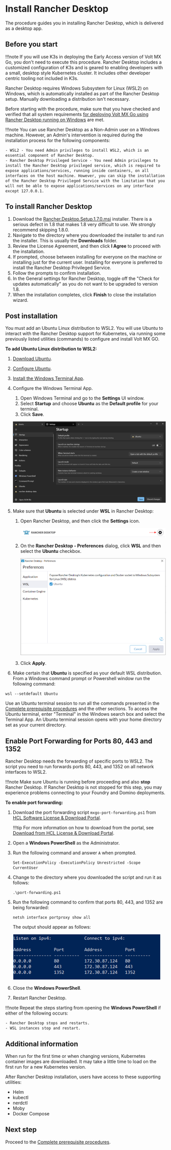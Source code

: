 # Install Rancher Desktop

The procedure guides you in installing Rancher Desktop, which is delivered as a desktop app.

## Before you start

!!!note
    If you will use K3s in deploying the Early Access version of Volt MX Go, you don't need to execute this procedure.  Rancher Desktop includes a customized configuration of K3s and is geared to enabling developers with a small, desktop style Kubernetes cluster.  It includes other developer centric tooling not included in K3s.

Rancher Desktop requires Windows Subsystem for Linux (WSL2) on Windows, which is automatically installed as part of the Rancher Desktop setup. Manually downloading a distribution isn't necessary.

Before starting with the procedure, make sure that you have checked and verified that all system requirements [for deploying Volt MX Go using Rancher Desktop running on Windows](../references/sysreq.md#for-deploying-volt-mx-go-using-rancher-desktop-running-on-windows) are met.

!!!note
    You can use Rancher Desktop as a Non-Admin user on a Windows machine. However, an Admin's intervention is required during the installation process for the following components:

    - WSL2 - You need Admin privileges to install WSL2, which is an essential component of Rancher Desktop.
    - Rancher Desktop Privileged Service - You need Admin privileges to install the Rancher Desktop privileged service, which is required to expose applications/services, running inside containers, on all interfaces on the host machine. However, you can skip the installation of the Rancher Desktop Privileged Service with the limitation that you will not be able to expose applications/services on any interface except 127.0.0.1.

## To install Rancher Desktop

1. Download the [Rancher.Desktop.Setup.1.7.0.msi](https://github.com/rancher-sandbox/rancher-desktop/releases/download/v1.7.0/Rancher.Desktop.Setup.1.7.0.msi) installer.  There is a serious defect in 1.8 that makes 1.8 very difficult to use.   We strongly recommend skipping 1.8.0.
2. Navigate to the directory where you downloaded the installer to and run the installer. This is usually the **Downloads** folder.
5. Review the License Agreement, and then click **I Agree** to proceed with the installation.
6. If prompted, choose between installing for everyone on the machine or installing just for the current user. Installing for everyone is preferred to install the Rancher Desktop Privileged Service.
7. Follow the prompts to confirm installation.
8. In the General settings for Rancher Desktop, toggle off the "Check for updates automatically" as you do not want to be upgraded to version 1.8.
9. When the installation completes, click **Finish** to close the installation wizard.

## Post installation

You must add an Ubuntu Linux distribution to WSL2. You will use Ubuntu to interact with the Rancher Desktop support for Kubernetes, via running some previously listed utilities (commands) to configure and install Volt MX GO.

**To add Ubuntu Linux distribution to WSL2:**

1. [Download Ubuntu](https://ubuntu.com/tutorials/install-ubuntu-on-wsl2-on-windows-10#3-download-ubuntu).
2. [Configure Ubuntu](https://ubuntu.com/tutorials/install-ubuntu-on-wsl2-on-windows-10#4-configure-ubuntu).
3. [Install the Windows Terminal App](https://apps.microsoft.com/store/detail/windows-terminal/9N0DX20HK701?hl=en-us&gl=us&activetab=pivot%3Aoverviewtab).

4. Configure the Windows Terminal App.

    1. Open Windows Terminal and go to the **Settings** UI window.
    2. Select **Startup** and choose **Ubuntu** as the **Default profile** for your terminal.
    3. Click **Save**.

    ![Windows Terminal configuration](../assets/images/ubuntuconfig.png)

5. Make sure that **Ubuntu** is selected under **WSL** in Rancher Desktop:

    1. Open Rancher Desktop, and then click the **Settings** icon.

        ![Settings icon](../assets/images/rancherpreference1.png)

    2. On the **Rancher Desktop - Preferences** dialog, click **WSL** and then select the **Ubuntu** checkbox.

        ![Rancher Desktop - Preferences](../assets/images/rancherpreference.png)

    3. Click **Apply**.

6.  Make certain that **Ubuntu** is specified as your default WSL distribution.  From a Windows command prompt or Powershell window run the following command:

```
wsl --setdefault Ubuntu
```

Use an Ubuntu terminal session to run all the commands presented in the [Complete prerequisite procedures](prereq.md) and the other sections. To access the Ubuntu terminal, enter "Terminal" in the Windows search box and select the Terminal App. An Ubuntu terminal session opens with your home directory set as your current directory.



## Enable Port Forwarding for Ports 80, 443 and 1352

Rancher Desktop needs the forwarding of specific ports to WSL2. The script you need to run forwards ports 80, 443, and 1352 on all network interfaces to WSL2.

!!!note
    Make sure Ubuntu is running before proceeding and also **stop** Rancher Desktop.  If Rancher Desktop is not stopped for this step, you may experience problems connecting to your Foundry and Domino deployments.

**To enable port forwarding:**

1. Download the port forwarding script `mxgo-port-forwarding.ps1` from [HCL Software License & Download Portal](https://id.hcltechsw.com/).

    !!!tip
        For more information on how to download from the portal, see [Download from HCL License & Download Portal](../howto/portaldownload.md).

2. Open a **Windows PowerShell** as the Administrator.
3. Run the following command and answer `A` when prompted.

    ```
    Set-ExecutionPolicy -ExecutionPolicy Unrestricted -Scope CurrentUser
    ```

4. Change to the directory where you downloaded the script and run it as follows:

    ```
    .\port-forwarding.ps1
    ```

5. Run the following command to confirm that ports 80, 443, and 1352 are being forwarded:

    ```
    netsh interface portproxy show all
    ```

    The output should appear as follows:

    ![Port confirmation result](../assets/images/portforwarding.png)

6. Close the **Windows PowerShell**.

7. Restart Rancher Desktop.

!!!note
    Repeat the steps starting from opening the **Windows PowerShell** if either of the following occurs:

    - Rancher Desktop stops and restarts.
    - WSL instances stop and restart.

## Additional information

When run for the first time or when changing versions, Kubernetes container images are downloaded. It may take a little time to load on the first run for a new Kubernetes version.

After Rancher Desktop installation, users have access to these supporting utilities:

  - Helm
  - kubectl
  - nerdctl
  - Moby
  - Docker Compose

## Next step

Proceed to the [Complete prerequisite procedures](prereq.md).
